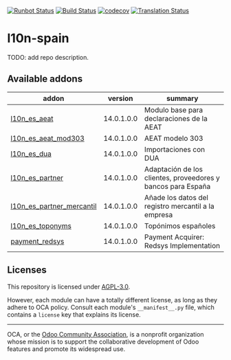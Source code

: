 [![Runbot Status](https://runbot.odoo-community.org/runbot/badge/flat/189/14.0.svg)](https://runbot.odoo-community.org/runbot/repo/github-com-oca-l10n-spain-189)
[![Build Status](https://travis-ci.com/OCA/l10n-spain.svg?branch=14.0)](https://travis-ci.com/OCA/l10n-spain)
[![codecov](https://codecov.io/gh/OCA/l10n-spain/branch/14.0/graph/badge.svg)](https://codecov.io/gh/OCA/l10n-spain)
[![Translation Status](https://translation.odoo-community.org/widgets/l10n-spain-14-0/-/svg-badge.svg)](https://translation.odoo-community.org/engage/l10n-spain-14-0/?utm_source=widget)

<!-- /!\ do not modify above this line -->

# l10n-spain

TODO: add repo description.

<!-- /!\ do not modify below this line -->

<!-- prettier-ignore-start -->

[//]: # (addons)

Available addons
----------------
addon | version | summary
--- | --- | ---
[l10n_es_aeat](l10n_es_aeat/) | 14.0.1.0.0 | Modulo base para declaraciones de la AEAT
[l10n_es_aeat_mod303](l10n_es_aeat_mod303/) | 14.0.1.0.0 | AEAT modelo 303
[l10n_es_dua](l10n_es_dua/) | 14.0.1.0.0 | Importaciones con DUA
[l10n_es_partner](l10n_es_partner/) | 14.0.1.0.0 | Adaptación de los clientes, proveedores y bancos para España
[l10n_es_partner_mercantil](l10n_es_partner_mercantil/) | 14.0.1.0.0 | Añade los datos del registro mercantil a la empresa
[l10n_es_toponyms](l10n_es_toponyms/) | 14.0.1.0.0 | Topónimos españoles
[payment_redsys](payment_redsys/) | 14.0.1.0.0 | Payment Acquirer: Redsys Implementation

[//]: # (end addons)

<!-- prettier-ignore-end -->

## Licenses

This repository is licensed under [AGPL-3.0](LICENSE).

However, each module can have a totally different license, as long as they adhere to OCA
policy. Consult each module's `__manifest__.py` file, which contains a `license` key
that explains its license.

----

OCA, or the [Odoo Community Association](http://odoo-community.org/), is a nonprofit
organization whose mission is to support the collaborative development of Odoo features
and promote its widespread use.
